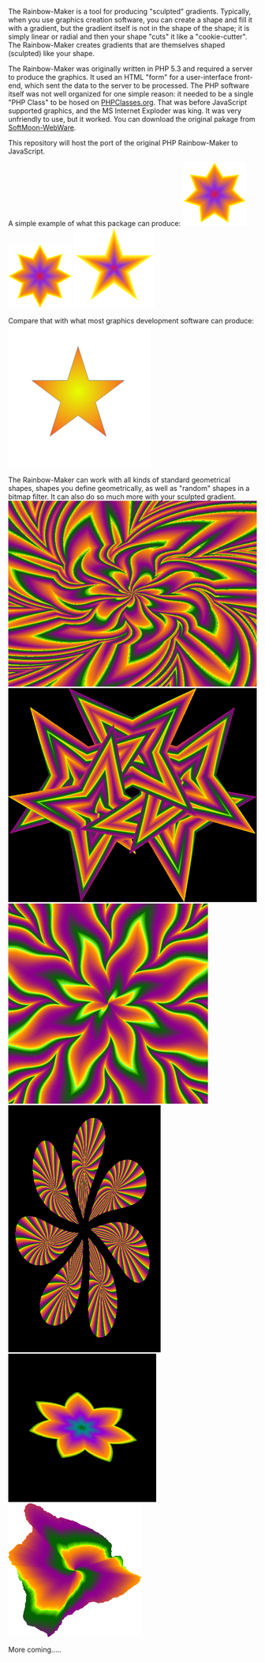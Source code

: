 The Rainbow-Maker is a tool for producing "sculpted" gradients.  Typically, when you use graphics creation software, you can create a shape and fill it with a gradient, but the gradient itself is not in the shape of the shape; it is simply linear or radial and then your shape "cuts" it like a "cookie-cutter".  The Rainbow-Maker creates gradients that are themselves shaped (sculpted) like your shape.

The Rainbow-Maker was originally written in PHP 5.3 and required a server to produce the graphics.  It used an HTML "form" for a user-interface front-end, which sent the data to the server to be processed.  The PHP software itself was not well organized for one simple reason: it needed to be a single "PHP Class" to be hosed on <a href='https://www.phpclasses.org/package/7363-PHP-Create-transparent-gradient-images.html'>PHPClasses.org</a>.  That was before JavaScript supported graphics, and the MS Internet Exploder was king.  It was very unfriendly to use, but it worked.  You can download the original pakage from <a href='https://softmoon-webware.com/OpenSource.php'>SoftMoon-WebWare</a>.

This repository will host the port of the original PHP Rainbow-Maker to JavaScript.

A simple example of what this package can produce:
<img src='RainbowGallery/mystar.png'>
<img src='RainbowGallery/myotherstar.png'>
<img src='RainbowGallery/mythirdstar.png'>

Compare that with what most graphics development software can produce:
<img src='RainbowGallery/oldstar1.png'>

The Rainbow-Maker can work with all kinds of standard geometrical shapes, shapes you define geometrically, as well as "random" shapes in a bitmap filter.  It can also do so much more with your sculpted gradient.
<img src='RainbowGallery/7-13.png'>
<img src='RainbowGallery/16of20.png'>
<img src='RainbowGallery/bi-spiral star-flower.png'>
<img src='RainbowGallery/candy mints.png'>
<img src='RainbowGallery/rainbow starlet.png'>
<img src='RainbowGallery/TheBigIsland.png'>

More coming.....
